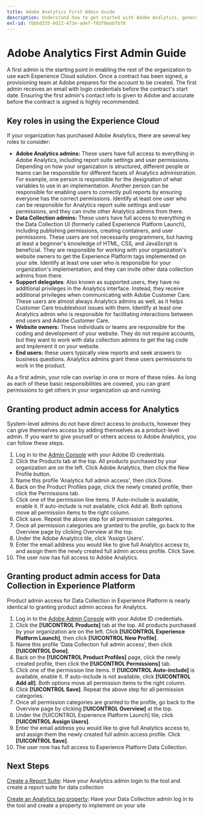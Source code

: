 ```yaml
---
title: Adobe Analytics First Admin Guide
description: Understand how to get started with Adobe Analytics, general role types, and logging in to the UI.
exl-id: fbbbd335-0d22-473e-adef-f92f8eab7bf0
---
```

# Adobe Analytics First Admin Guide

A first admin is the starting point in enabling the rest of the organization to use each Experience Cloud solution. Once a contract has been signed, a provisioning team at Adobe prepares for the account to be created. The first admin receives an email with login credentials before the contract's start date. Ensuring the first admin's contact info is given to Adobe and accurate before the contract is signed is highly recommended.

## Key roles in using the Experience Cloud

If your organization has purchased Adobe Analytics, there are several key roles to consider:

* **Adobe Analytics admins:** These users have full access to everything in Adobe Analytics, including report suite settings and user permissions. Depending on how your organization is structured, different people or teams can be responsible for different facets of Analytics administration. For example, one person is responsible for the designation of what variables to use in an implementation. Another person can be responsible for enabling users to correctly pull reports by ensuring everyone has the correct permissions. Identify at least one user who can be responsible for Analytics report suite settings and user permissions, and they can invite other Analytics admins from there.
* **Data Collection admins:** These users have full access to everything in the Data Collection UI (formerly called Experience Platform Launch), including publishing permissions, creating containers, and user permissions. These users are not necessarily programmers, but having at least a beginner's knowledge of HTML, CSS, and JavaScript is beneficial. They are responsible for working with your organization's website owners to get the Experience Platform tags implemented on your site. Identify at least one user who is responsible for your organization's implementation, and they can invite other data collection admins from there.
* **Support delegates**: Also known as supported users, they have no additional privileges in the Analytics interface. Instead, they receive additional privileges when communicating with Adobe Customer Care. These users are almost always Analytics admins as well, as it helps Customer Care troubleshoot issues with them. Identify at least one Analytics admin who is responsible for facilitating interactions between end users and Adobe Customer Care.
* **Website owners:** These individuals or teams are responsible for the coding and development of your website. They do not require accounts, but they want to work with data collection admins to get the tag code and implement it on your website.
* **End users:** these users typically view reports and seek answers to business questions. Analytics admins grant these users permissions to work in the product.

As a first admin, your role can overlap in one or more of these roles. As long as each of these basic responsibilities are covered, you can grant permissions to get others in your organization up and running.

## Granting product admin access for Analytics

System-level admins do not have direct access to products, however they can give themselves access by adding themselves as a product-level admin. If you want to give yourself or others access to Adobe Analytics, you can follow these steps.

1. Log in to the [Admin Console](https://adminconsole.adobe.com/) with your Adobe ID credentials.
1. Click the Products tab at the top. All products purchased by your organization are on the left. Click Adobe Analytics, then click the New Profile button.
1. Name this profile 'Analytics full admin access', then click Done.
1. Back on the Product Profiles page, click the newly created profile, then click the Permissions tab.
1. Click one of the permission line items. If Auto-include is available, enable it. If auto-include is not available, click Add all. Both options move all permission items to the right column.
1. Click save. Repeat the above step for all permission categories.
1. Once all permission categories are granted to the profile, go back to the Overview page by clicking Overview at the top.
1. Under the Adobe Analytics tile, click 'Assign Users'.
1. Enter the email address you would like to give full Analytics access to, and assign them the newly created full admin access profile. Click Save.
1. The user now has full access to Adobe Analytics.

## Granting product admin access for Data Collection in Experience Platform

Product admin access for Data Collection in Experience Platform is nearly identical to granting product admin access for Analytics.

1. Log in to the [Adobe Admin Console](https://adminconsole.adobe.com) with your Adobe ID credentials.
2. Click the **[!UICONTROL Products]** tab at the top. All products purchased by your organization are on the left. Click **[!UICONTROL Experience Platform Launch]**, then click **[!UICONTROL New Profile]**.
3. Name this profile 'Data Collection full admin access', then click **[!UICONTROL Done]**.
4. Back on the **[!UICONTROL Product Profiles]** page, click the newly created profile, then click the **[!UICONTROL Permissions]** tab.
5. Click one of the permission line items. If **[!UICONTROL Auto-include]** is available, enable it. If auto-include is not available, click **[!UICONTROL Add all]**. Both options move all permission items to the right column.
6. Click **[!UICONTROL Save]**. Repeat the above step for all permission categories.
7. Once all permission categories are granted to the profile, go back to the Overview page by clicking **[!UICONTROL Overview]** at the top.
8. Under the [!UICONTROL Experience Platform Launch] tile, click **[!UICONTROL Assign Users]**.
9. Enter the email address you would like to give full Analytics access to, and assign them the newly created full admin access profile. Click **[!UICONTROL Save]**.
10. The user now has full access to Experience Platform Data Collection.

## Next Steps

[Create a Report Suite](/help/admin/c-manage-report-suites/c-new-report-suite/t-create-a-report-suite.md): Have your Analytics admin login to the tool and create a report suite for data collection

[Create an Analytics tag property](/help/implement/launch/create-analytics-property.md): Have your Data Collection admin log in to the tool and create a property to implement on your site
